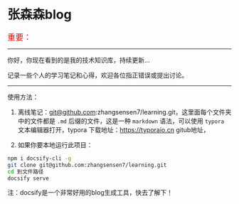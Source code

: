 <h1>张森森blog</h1>

<font color=red size=4> 重要：</font>

---

你好，你现在看到的是我的技术知识库，持续更新...

记录一些个人的学习笔记和心得，欢迎各位指正错误或提出讨论。

---

使用方法：
1. 离线笔记：git@github.com:zhangsensen7/learning.git，这里面每个文件夹中的文件都是 `.md` 后缀的文件，这是一种 `markdown` 语法，可以使用 `typora` 文本编辑器打开，typora 下载地址：https://typoraio.cn
gitub地址，

2. 如果你要本地运行此项目：
```bash
npm i docsify-cli -g 
git clone git@github.com:zhangsensen7/learning.git
cd 到文件路径
docsify serve
```
注：docsify是一个非常好用的blog生成工具，快去了解下！
